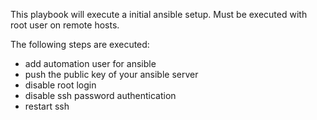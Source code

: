 This playbook will execute a initial ansible setup.
Must be executed with root user on remote hosts.

The following steps are executed:
- add automation user for ansible
- push the public key of your ansible server
- disable root login
- disable ssh password authentication
- restart ssh

